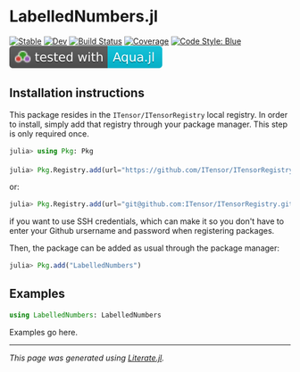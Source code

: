 # LabelledNumbers.jl

[![Stable](https://img.shields.io/badge/docs-stable-blue.svg)](https://ITensor.github.io/LabelledNumbers.jl/stable/)
[![Dev](https://img.shields.io/badge/docs-dev-blue.svg)](https://ITensor.github.io/LabelledNumbers.jl/dev/)
[![Build Status](https://github.com/ITensor/LabelledNumbers.jl/actions/workflows/Tests.yml/badge.svg?branch=main)](https://github.com/ITensor/LabelledNumbers.jl/actions/workflows/Tests.yml?query=branch%3Amain)
[![Coverage](https://codecov.io/gh/ITensor/LabelledNumbers.jl/branch/main/graph/badge.svg)](https://codecov.io/gh/ITensor/LabelledNumbers.jl)
[![Code Style: Blue](https://img.shields.io/badge/code%20style-blue-4495d1.svg)](https://github.com/invenia/BlueStyle)
[![Aqua](https://raw.githubusercontent.com/JuliaTesting/Aqua.jl/master/badge.svg)](https://github.com/JuliaTesting/Aqua.jl)

## Installation instructions

This package resides in the `ITensor/ITensorRegistry` local registry.
In order to install, simply add that registry through your package manager.
This step is only required once.
```julia
julia> using Pkg: Pkg

julia> Pkg.Registry.add(url="https://github.com/ITensor/ITensorRegistry")
```
or:
```julia
julia> Pkg.Registry.add(url="git@github.com:ITensor/ITensorRegistry.git")
```
if you want to use SSH credentials, which can make it so you don't have to enter your Github ursername and password when registering packages.

Then, the package can be added as usual through the package manager:

```julia
julia> Pkg.add("LabelledNumbers")
```

## Examples

````julia
using LabelledNumbers: LabelledNumbers
````

Examples go here.

---

*This page was generated using [Literate.jl](https://github.com/fredrikekre/Literate.jl).*

